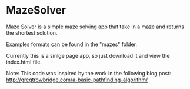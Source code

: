 # MazeSolver

Maze Solver is a simple maze solving app that take in a maze and returns the shortest solution. 

Examples formats can be found in the "mazes" folder.

Currently this is a sinlge page app, so just download it and view the index.html file.

Note: This code was inspired by the work in the following blog post:
http://gregtrowbridge.com/a-basic-pathfinding-algorithm/
